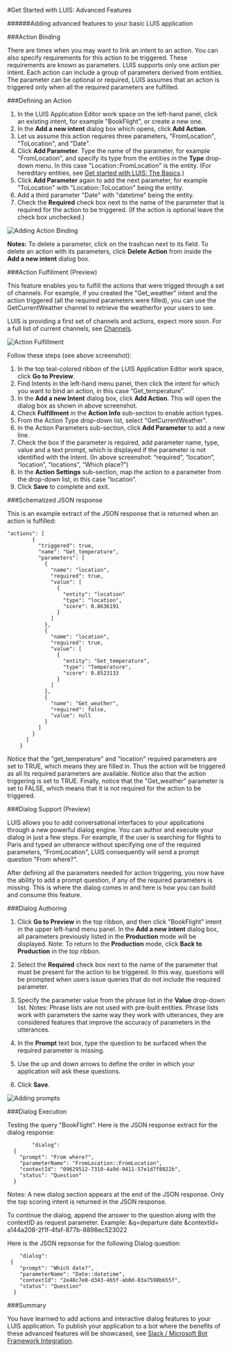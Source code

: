 <!-- NavPath: GetStartedLUISAdvanced
LinkLabel: Get Started With LUIS-Advanced
Url: LUIS-api/documentation/GetStartedWithLUIS-Advanced
Weight: 100 -->

#Get Started with LUIS: Advanced Features

######Adding advanced features to your basic LUIS application

###Action Binding

 There are times when you may want to link an intent to an action. You can also specify requirements for this action to be triggered. These requirements are known as parameters. LUIS supports only one action per intent. Each action can include a group of parameters derived from entities. The parameter can be optional or required, LUIS assumes that an action is triggered only when all the required parameters are fulfilled. 

###Defining an Action

1. In the LUIS Application Editor work space on the left-hand panel, click an existing intent, for example "BookFlight", or create a new one.
2. In the **Add a new intent** dialog box which opens, click **Add Action**.
3. Let us assume this action requires three parameters, "FromLocation", "ToLocation", and "Date".
4. Click **Add Parameter**. Type the name of the parameter, for example "FromLocation", and specify its type from the entities in the **Type** drop-down menu. In this case "Location::FromLocation" is the entity. (For hereditary entities, see [Get started with LUIS: The Basics](GetStartedLUIS-Basics.md).)
5. Click **Add Parameter** again to add the next parameter, for example "ToLocation" with "Location::ToLocation" being the entity.
6. Add a third parameter "Date" with "datetime" being the entity.
7. Check the **Required** check box next to the name of the parameter that is required for the action to be triggered. (If the action is optional leave the check box unchecked.)

![Adding Action Binding](./Images/AddActionBinding.PNG)

**Notes:**
To delete a parameter, click on the trashcan next to its field. To delete an action with its parameters, click **Delete Action** from inside the **Add a new intent** dialog box.

###Action Fulfillment (Preview)

This feature enables you to fulfill the actions that were trigged through a set of channels. For example, if you created the "Get_weather" intent and the action triggered (all the required parameters were filled), you can use the GetCurrentWeather channel to retrieve the weatherfor your users to see. 

LUIS is providing a first set of channels and actions, expect more soon. For a full list of current channels, see [Channels](Channels.md).

![Action Fulfillment](./Images/AddFulfillment.png)

Follow these steps (see above screenshot): 

1. In the top teal-colored ribbon of the LUIS Application Editor work space, click **Go to Preview**.
2. Find Intents in the left-hand menu panel, then click the intent for which you want to bind an action, in this case “Get_temperature”. 
2. In the **Add a new Intent** dialog box, click **Add Action**. This will open the dialog box as shown in above screenshot.
3. Check **Fulfillment** in the **Action Info** sub-section to enable action types.
4. From the Action Type drop-down list, select "GetCurrentWeather".
5. In the Action Parameters sub-section, click **Add Parameter** to add a new line.
6. Check the box if the parameter is required, add parameter name, type, value and a text prompt, which is displayed if the parameter is not identified with the intent. (In above screenshot: “required”, “location”, “location”, “locations”, “Which place?”) 
7. In the **Action Settings** sub-section, map the action to a parameter from the drop-down list, in this case “location”.
8. Click **Save** to complete and exit.

###Schematized JSON response

This is an example extract of the JSON response that is returned when an action is fulfilled: 
```
"actions": [
        {
          "triggered": true,
          "name": "Get_temperature",
          "parameters": [
            {
              "name": "location",
              "required": true,
              "value": [
                {
                  "entity": "location"
                  "type": "location",
                  "score": 0.8636191
                }
              ]
            },
            {
              "name": "location",
              "required": true,
              "value": [
                {
                  "entity": "Get_temperature",
                  "type": "Temperature",
                  "score": 0.8523133
                }
              ]
            },
            {
              "name": "Get_weather",
              "required": false,
              "value": null
            }
          ]
        }
      ]
    }
```


Notice that the "get_temperature" and "location" required parameters are set to TRUE, which means they are filled in. Thus the action will be triggered as all its required parameters are available. Notice also that the action triggering is set to TRUE. Finally, notice that the "Get_weather" parameter is set to FALSE, which means that it is not required for the action to be triggered. 

###Dialog Support (Preview)

LUIS allows you to add conversational interfaces to your applications through a new powerful dialog engine. You can author and execute your dialog in just a few steps. For example, if the user is searching for flights to Paris and typed an utterance without specifying one of the required parameters, "FromLocation", LUIS consequently will send a prompt question "From where?". 

After defining all the parameters needed for action triggering, you now have the ability to add a prompt question, if any of the required parameters is missing. This is where the dialog comes in and here is how you can build and consume this feature. 

###Dialog Authoring

1. Click **Go to Preview** in the top ribbon, and then click "BookFlight" intent in the upper left-hand menu panel. In the **Add a new intent** dialog box, all parameters previously listed in the **Production** mode will be displayed. Note: To return to the **Production** mode, click **Back to Production** in the top ribbon. 
2. Select the **Required** check box next to the name of the parameter that must be present for the action to be triggered. In this way, questions will be prompted when users issue queries that do not include the required parameter. 
3. Specify the parameter value from the phrase list in the **Value** drop-down list.
 Notes: Phrase lists are not used with pre-built entities.
Phrase lists work with parameters the same way they work with utterances, they are considered features that improve the accuracy of parameters in the utterances. 

4. In the **Prompt** text box, type the question to be surfaced when the required parameter is missing. 
5. Use the up and down arrows to define the order in which your application will ask these questions. 
6. Click **Save**. 

![Adding prompts](./Images/AddingPrompts.PNG)

###Dialog Execution

Testing the query "BookFlight". Here is the JSON response extract for the dialog response: 

```
        "dialog": 
  {
    "prompt": "From where?",
    "parameterName": "FromLocation::FromLocation",
    "contextId": "09629512-7310-4a9d-9411-57e1d7f8022b",
    "status": "Question"
  }
```
Notes: 
A new dialog section appears at the end of the JSON response. Only the top scoring intent is returned in the JSON response.

To continue the dialog, append the answer to the question along with the contextID as request parameter. Example: &q=departure date &contextId= a144a208-2f1f-4faf-877b-8898ec523022 

Here is the JSON repsonse for the following Dialog question: 
```
    "dialog":  
 {
    "prompt": "Which date?",
    "parameterName": "Date::datetime",
    "contextId": "2e48c7e0-d343-465f-ab0d-03a7598b655f",
    "status": "Question"
  }
```
###Summary

You have learnwd to add actions and interactive dialog features to your LUIS application. To publish your application to a bot where the benefits of these advanced features will be showcased, see [Slack / Microsoft Bot Framework Integration](PublishingToBot.md).
